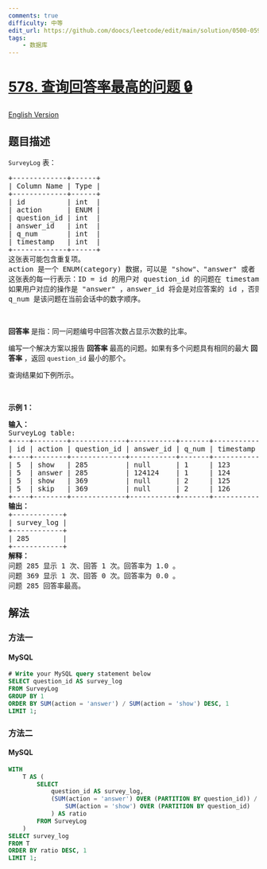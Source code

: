 ```yaml
---
comments: true
difficulty: 中等
edit_url: https://github.com/doocs/leetcode/edit/main/solution/0500-0599/0578.Get%20Highest%20Answer%20Rate%20Question/README.md
tags:
    - 数据库
---
```


<!-- problem:start -->

# [578. 查询回答率最高的问题 🔒](https://leetcode.cn/problems/get-highest-answer-rate-question)

[English Version](/solution/0500-0599/0578.Get%20Highest%20Answer%20Rate%20Question/README_EN.md)

## 题目描述

<!-- description:start -->

<p><code>SurveyLog</code> 表：</p>

<div class="original__bRMd">
<div>
<pre>
+-------------+------+
| Column Name | Type |
+-------------+------+
| id          | int  |
| action      | ENUM |
| question_id | int  |
| answer_id   | int  |
| q_num       | int  |
| timestamp   | int  |
+-------------+------+
这张表可能包含重复项。
action 是一个 ENUM(category) 数据，可以是 "show"、"answer" 或者 "skip" 。
这张表的每一行表示：ID = id 的用户对 question_id 的问题在 timestamp 时间进行了 action 操作。
如果用户对应的操作是 "answer" ，answer_id 将会是对应答案的 id ，否则，值为 null 。
q_num 是该问题在当前会话中的数字顺序。
</pre>

<p>&nbsp;</p>

<p><strong>回答率</strong> 是指：同一问题编号中回答次数占显示次数的比率。</p>

<p>编写一个解决方案以报告 <strong>回答率</strong> 最高的问题。如果有多个问题具有相同的最大 <strong>回答率</strong> ，返回 <code>question_id</code> 最小的那个。</p>

<p>查询结果如下例所示。</p>

<p>&nbsp;</p>

<p><strong>示例 1：</strong></p>

<pre>
<strong>输入：</strong>
SurveyLog table:
+----+--------+-------------+-----------+-------+-----------+
| id | action | question_id | answer_id | q_num | timestamp |
+----+--------+-------------+-----------+-------+-----------+
| 5  | show   | 285         | null      | 1     | 123       |
| 5  | answer | 285         | 124124    | 1     | 124       |
| 5  | show   | 369         | null      | 2     | 125       |
| 5  | skip   | 369         | null      | 2     | 126       |
+----+--------+-------------+-----------+-------+-----------+
<strong>输出：</strong>
+------------+
| survey_log |
+------------+
| 285        |
+------------+
<strong>解释：</strong>
问题 285 显示 1 次、回答 1 次。回答率为 1.0 。
问题 369 显示 1 次、回答 0 次。回答率为 0.0 。
问题 285 回答率最高。</pre>
</div>
</div>

<!-- description:end -->

## 解法

<!-- solution:start -->

### 方法一

<!-- tabs:start -->

#### MySQL

```sql
# Write your MySQL query statement below
SELECT question_id AS survey_log
FROM SurveyLog
GROUP BY 1
ORDER BY SUM(action = 'answer') / SUM(action = 'show') DESC, 1
LIMIT 1;
```

<!-- tabs:end -->

<!-- solution:end -->

<!-- solution:start -->

### 方法二

<!-- tabs:start -->

#### MySQL

```sql
WITH
    T AS (
        SELECT
            question_id AS survey_log,
            (SUM(action = 'answer') OVER (PARTITION BY question_id)) / (
                SUM(action = 'show') OVER (PARTITION BY question_id)
            ) AS ratio
        FROM SurveyLog
    )
SELECT survey_log
FROM T
ORDER BY ratio DESC, 1
LIMIT 1;
```

<!-- tabs:end -->

<!-- solution:end -->

<!-- problem:end -->
